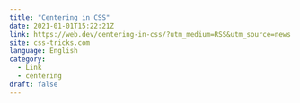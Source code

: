 ```yaml
---
title: "Centering in CSS"
date: 2021-01-01T15:22:21Z
link: https://web.dev/centering-in-css/?utm_medium=RSS&utm_source=news.12bit.vn
site: css-tricks.com
language: English
category:
  - Link
  - centering
draft: false
---
```

